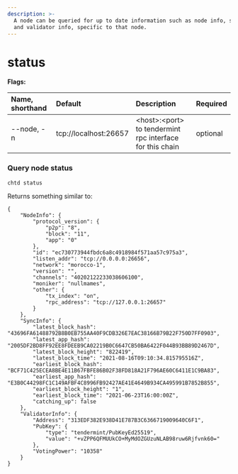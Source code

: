 ```yaml
---
description: >-
  A node can be queried for up to date information such as node info, sync info
  and validator info, specific to that node.
---
```


# status

**Flags:**

| Name, shorthand | Default | Description | Required |
| :--- | :--- | :--- | :--- |
| --node, -n | tcp://localhost:26657 | &lt;host&gt;:&lt;port&gt; to tendermint rpc interface for this chain | optional |

### Query node status <a id="query-node-status"></a>

```text
chtd status
```

Returns something similar to:

```text
{
    "NodeInfo": {
        "protocol_version": {
            "p2p": "8",
            "block": "11",
            "app": "0"
        },
        "id": "ec730773944fbdc6a8c4918984f571aa57c975a3",
        "listen_addr": "tcp://0.0.0.0:26656",
        "network": "morocco-1",
        "version": "",
        "channels": "40202122233038606100",
        "moniker": "nullmames",
        "other": {
            "tx_index": "on",
            "rpc_address": "tcp://127.0.0.1:26657"
        }
    },
    "SyncInfo": {
        "latest_block_hash": "43696FA61488792B8B0EB755AA40F9CDB326E7EAC38166B79B22F750D7FF0903",
        "latest_app_hash": "2005DF2BD8FF92EE8FDEEB9CA02219B0C6647CB50BA6422F044B93BB89D2467D",
        "latest_block_height": "822419",
        "latest_block_time": "2021-08-16T09:10:34.815795516Z",
        "earliest_block_hash": "BCF71C425ECEA8BE4E11B67FBFE86B02F38FD818A21F796AE60C6411E1C9BA83",
        "earliest_app_hash": "E3B0C44298FC1C149AFBF4C8996FB92427AE41E4649B934CA495991B7852B855",
        "earliest_block_height": "1",
        "earliest_block_time": "2021-06-23T16:00:00Z",
        "catching_up": false
    },
    "ValidatorInfo": {
        "Address": "313EDF382E938D41E787B3C6366719009640C6F1",
        "PubKey": {
            "type": "tendermint/PubKeyEd25519",
            "value": "+vZPP6QFMUUkCO+MyMdOZGUzuNLAB98ruw6Rjfvnk60="
        },
        "VotingPower": "10358"
    }
}
```
